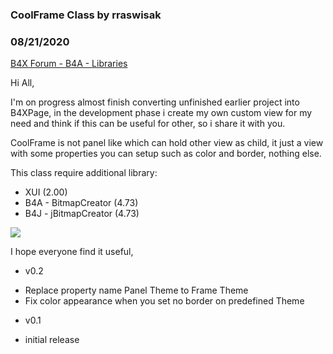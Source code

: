 ### CoolFrame Class by rraswisak
### 08/21/2020
[B4X Forum - B4A - Libraries](https://www.b4x.com/android/forum/threads/121310/)

Hi All,  
  
I'm on progress almost finish converting unfinished earlier project into B4XPage, in the development phase i create my own custom view for my need and think if this can be useful for other, so i share it with you.  
  
CoolFrame is not panel like which can hold other view as child, it just a view with some properties you can setup such as color and border, nothing else.  
  
This class require additional library:  
- XUI (2.00)  
- B4A - BitmapCreator (4.73)  
- B4J - jBitmapCreator (4.73)  
  
![](https://www.b4x.com/android/forum/attachments/98737)  
  
I hope everyone find it useful,  
  
+ v0.2  

- Replace property name Panel Theme to Frame Theme
- Fix color appearance when you set no border on predefined Theme

  
+ v0.1  

- initial release